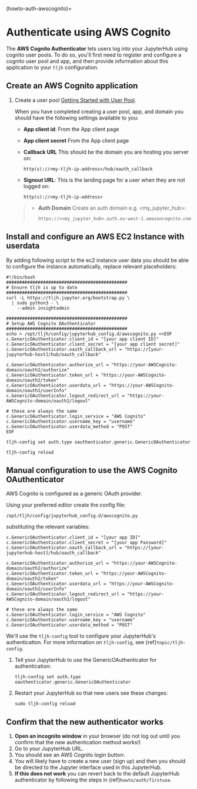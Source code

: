 (howto-auth-awscognito)=

# Authenticate using AWS Cognito

The **AWS Cognito Authenticator** lets users log into your JupyterHub using
cognito user pools. To do so, you'll first need to register and configure a
cognito user pool and app, and then provide information about this
application to your `tljh` configuration.

## Create an AWS Cognito application

1. Create a user pool [Getting Started with User Pool](https://docs.aws.amazon.com/cognito/latest/developerguide/getting-started-with-cognito-user-pools.html).

   When you have completed creating a user pool, app, and domain you should have the following settings available to you:

   - **App client id**: From the App client page

   - **App client secret** From the App client page

   - **Callback URL** This should be the domain you are hosting you server on:

     ```
     http(s)://<my-tljh-ip-address>/hub/oauth_callback
     ```

   - **Signout URL**: This is the landing page for a user when they are not logged on:

     ```
     http(s)://<my-tljh-ip-address>
     ```

   > - **Auth Domain** Create an auth domain e.g. \<my_jupyter_hub>:
   >
   >   ```
   >   https://<<my_jupyter_hub>.auth.eu-west-1.amazoncognito.com
   >   ```

## Install and configure an AWS EC2 Instance with userdata

By adding following script to the ec2 instance user data you should be
able to configure the instance automatically, replace relevant placeholders:

```
#!/bin/bash
##############################################
# Ensure tljh is up to date
##############################################
curl -L https://tljh.jupyter.org/bootstrap.py \
  | sudo python3 - \
    --admin insightadmin

##############################################
# Setup AWS Cognito OAuthenticator
##############################################
echo > /opt/tljh/config/jupyterhub_config.d/awscognito.py <<EOF
c.GenericOAuthenticator.client_id = "[your app client ID]"
c.GenericOAuthenticator.client_secret = "[your app client secret]"
c.GenericOAuthenticator.oauth_callback_url = "https://[your-jupyterhub-host]/hub/oauth_callback"

c.GenericOAuthenticator.authorize_url = "https://your-AWSCognito-domain/oauth2/authorize"
c.GenericOAuthenticator.token_url = "https://your-AWSCognito-domain/oauth2/token"
c.GenericOAuthenticator.userdata_url = "https://your-AWSCognito-domain/oauth2/userInfo"
c.GenericOAuthenticator.logout_redirect_url = "https://your-AWSCognito-domain/oauth2/logout"

# these are always the same
c.GenericOAuthenticator.login_service = "AWS Cognito"
c.GenericOAuthenticator.username_key = "username"
c.GenericOAuthenticator.userdata_method = "POST"
EOF

tljh-config set auth.type oauthenticator.generic.GenericOAuthenticator

tljh-config reload
```

## Manual configuration to use the AWS Cognito OAuthenticator

AWS Cognito is configured as a generic OAuth provider.

Using your preferred editor create the config file:

```
/opt/tljh/config/jupyterhub_config.d/awscognito.py
```

substituting the relevant variables:

```
c.GenericOAuthenticator.client_id = "[your app ID]"
c.GenericOAuthenticator.client_secret = "[your app Password]"
c.GenericOAuthenticator.oauth_callback_url = "https://[your-jupyterhub-host]/hub/oauth_callback"

c.GenericOAuthenticator.authorize_url = "https://your-AWSCognito-domain/oauth2/authorize"
c.GenericOAuthenticator.token_url = "https://your-AWSCognito-domain/oauth2/token"
c.GenericOAuthenticator.userdata_url = "https://your-AWSCognito-domain/oauth2/userInfo"
c.GenericOAuthenticator.logout_redirect_url = "https://your-AWSCognito-domain/oauth2/logout"

# these are always the same
c.GenericOAuthenticator.login_service = "AWS Cognito"
c.GenericOAuthenticator.username_key = "username"
c.GenericOAuthenticator.userdata_method = "POST"
```

We'll use the `tljh-config` tool to configure your JupyterHub's authentication.
For more information on `tljh-config`, see {ref}`topic/tljh-config`.

1. Tell your JupyterHub to use the GenericOAuthenticator for authentication:

   ```
   tljh-config set auth.type oauthenticator.generic.GenericOAuthenticator
   ```

2. Restart your JupyterHub so that new users see these changes:

   ```
   sudo tljh-config reload
   ```

## Confirm that the new authenticator works

1. **Open an incognito window** in your browser (do not log out until you confirm
   that the new authentication method works!)
2. Go to your JupyterHub URL.
3. You should see an AWS Cognito login button:
4. You will likely have to create a new user (sign up) and then you should be directed to the
   Jupyter interface used in this JupyterHub.
5. **If this does not work** you can revert back to the default
   JupyterHub authenticator by following the steps in {ref}`howto/auth/firstuse`.

